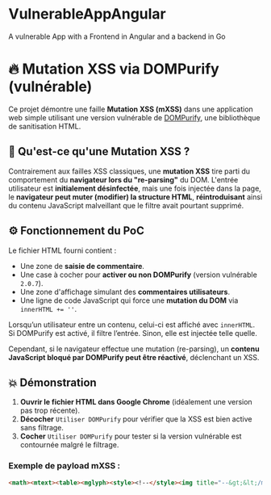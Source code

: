 # VulnerableAppAngular
A vulnerable App with a Frontend in Angular and a backend in Go 

# 🔥 Mutation XSS via DOMPurify (vulnérable)

Ce projet démontre une faille **Mutation XSS (mXSS)** dans une application web simple utilisant une version vulnérable de [DOMPurify](https://github.com/cure53/DOMPurify), une bibliothèque de sanitisation HTML.

## 📌 Qu'est-ce qu'une Mutation XSS ?

Contrairement aux failles XSS classiques, une **mutation XSS** tire parti du comportement du **navigateur lors du "re-parsing"** du DOM. L'entrée utilisateur est **initialement désinfectée**, mais une fois injectée dans la page, le **navigateur peut muter (modifier) la structure HTML**, **réintroduisant** ainsi du contenu JavaScript malveillant que le filtre avait pourtant supprimé.

## ⚙️ Fonctionnement du PoC

Le fichier HTML fourni contient :

- Une zone de **saisie de commentaire**.
- Une case à cocher pour **activer ou non DOMPurify** (version vulnérable `2.0.7`).
- Une zone d'affichage simulant des **commentaires utilisateurs**.
- Une ligne de code JavaScript qui force une **mutation du DOM** via `innerHTML += ''`.

Lorsqu’un utilisateur entre un contenu, celui-ci est affiché avec `innerHTML`. Si DOMPurify est activé, il filtre l’entrée. Sinon, elle est injectée telle quelle.

Cependant, si le navigateur effectue une mutation (re-parsing), un **contenu JavaScript bloqué par DOMPurify peut être réactivé**, déclenchant un XSS.

## 💥 Démonstration

1. **Ouvrir le fichier HTML dans Google Chrome** (idéalement une version pas trop récente).
2. **Décocher** `Utiliser DOMPurify` pour vérifier que la XSS est bien active sans filtrage.
3. **Cocher** `Utiliser DOMPurify` pour tester si la version vulnérable est contournée malgré le filtrage.

### Exemple de payload mXSS :
```html
<math><mtext><table><mglyph><style><!--</style><img title="--&gt;&lt;/mglyph
```
